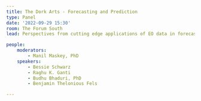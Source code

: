 ```yaml
---
title: The Dork Arts - Forecasting and Prediction
type: Panel
date: '2022-09-29 15:30'
room: The Forum South
lead: Perspectives from cutting edge applications of EO data in forecasting and prediction.

people:
    moderators: 
        - Manil Maskey, PhD
    speakers:
        - Bessie Schwarz
        - Raghu K. Ganti
        - Budhu Bhaduri, PhD
        - Benjamin Thelonious Fels

---
```

